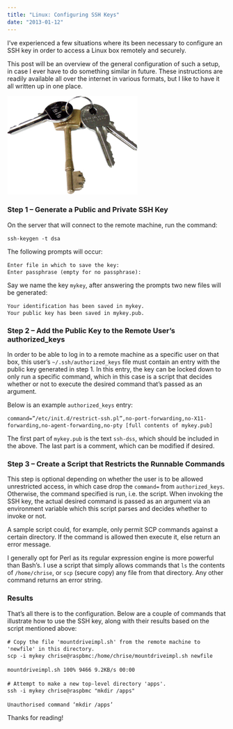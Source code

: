 ```yaml
---
title: "Linux: Configuring SSH Keys"
date: "2013-01-12"
---
```


I’ve experienced a few situations where its been necessary to configure an SSH key in order to access a Linux box remotely and securely.

This post will be an overview of the general configuration of such a setup, in case I ever have to do something similar in future. These instructions are readily available all over the internet in various formats, but I like to have it all written up in one place.

![A set of keys](./keys.jpg)

### Step 1 – Generate a Public and Private SSH Key

On the server that will connect to the remote machine, run the command:

```shellscript
ssh-keygen -t dsa
```

The following prompts will occur:

```
Enter file in which to save the key:
Enter passphrase (empty for no passphrase):
```

Say we name the key `mykey`, after answering the prompts two new files will be generated:

```
Your identification has been saved in mykey.
Your public key has been saved in mykey.pub.
```

### Step 2 – Add the Public Key to the Remote User’s authorized_keys

In order to be able to log in to a remote machine as a specific user on that box, this user’s `~/.ssh/authorized_keys` file must contain an entry with the public key generated in step 1. In this entry, the key can be locked down to only run a specific command, which in this case is a script that decides whether or not to execute the desired command that’s passed as an argument.

Below is an example `authorized_keys` entry:

```
command=”/etc/init.d/restrict-ssh.pl”,no-port-forwarding,no-X11-forwarding,no-agent-forwarding,no-pty [full contents of mykey.pub]
```

The first part of `mykey.pub` is the text `ssh-dss`, which should be included in the above. The last part is a comment, which can be modified if desired.

### Step 3 – Create a Script that Restricts the Runnable Commands

This step is optional depending on whether the user is to be allowed unrestricted access, in which case drop the `command=` from `authorized_keys`. Otherwise, the command specified is run, i.e. the script. When invoking the SSH key, the actual desired command is passed as an argument via an environment variable which this script parses and decides whether to invoke or not.

A sample script could, for example, only permit SCP commands against a certain directory. If the command is allowed then execute it, else return an error message.

I generally opt for Perl as its regular expression engine is more powerful than Bash’s. I use a script that simply allows commands that `ls` the contents of `/home/chrise`, or `scp` (secure copy) any file from that directory. Any other command returns an error string.

### Results

That’s all there is to the configuration. Below are a couple of commands that illustrate how to use the SSH key, along with their results based on the script mentioned above:

```shellscript
# Copy the file 'mountdriveimpl.sh' from the remote machine to 'newfile' in this directory.
scp -i mykey chrise@raspbmc:/home/chrise/mountdriveimpl.sh newfile

mountdriveimpl.sh 100% 9466 9.2KB/s 00:00

# Attempt to make a new top-level directory 'apps'.
ssh -i mykey chrise@raspbmc "mkdir /apps"

Unauthorised command ‘mkdir /apps’
```

Thanks for reading!
